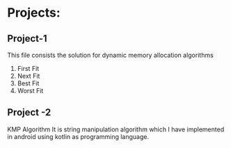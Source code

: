 # Projects:
## Project-1
This file consists the solution for dynamic memory allocation algorithms

1. First Fit
2. Next Fit
3. Best Fit
4. Worst Fit

## Project -2

KMP Algorithm
It is string manipulation algorithm which I have implemented in android using kotlin as programming language.
